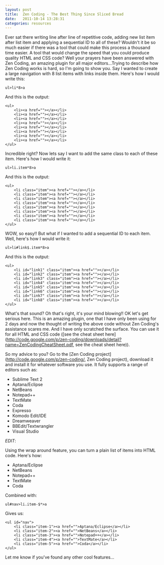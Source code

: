 ```yaml
---
layout: post
title:  Zen Coding - The Best Thing Since Sliced Bread
date:   2011-10-14 13:28:31
categories: resources
---
```


Ever sat there writing line after line of repetitive code, adding new list item after list item and applying a sequential ID to all of these? Wouldn't it be so much easier if there was a tool that could make this process a thousand time easier. A tool that would change the speed that you could produce quality HTML and CSS code? Well your prayers have been answered with Zen Coding, an amazing plugin for all major editors...Trying to describe how Zen Coding works is hard, so I'm going to show you. Say I wanted to create a large navigation with 8 list items with links inside them. Here's how I would write this:

```
ul>li*8>a
```

And this is the output:

```
<ul>
    <li><a href=""></a></li>
    <li><a href=""></a></li>
    <li><a href=""></a></li>
    <li><a href=""></a></li>
    <li><a href=""></a></li>
    <li><a href=""></a></li>
    <li><a href=""></a></li>
    <li><a href=""></a></li>
</ul>
```

Incredible right? Now lets say I want to add the same class to each of these item. Here's how I would write it:

```
ul>li.item*8>a
```

And this is the output:

```
<ul>
    <li class="item"><a href=""></a></li>
    <li class="item"><a href=""></a></li>
    <li class="item"><a href=""></a></li>
    <li class="item"><a href=""></a></li>
    <li class="item"><a href=""></a></li>
    <li class="item"><a href=""></a></li>
    <li class="item"><a href=""></a></li>
    <li class="item"><a href=""></a></li>
</ul>
```

WOW, so easy!! But what if I wanted to add a sequential ID to each item. Well, here's how I would write it:

    ul>li#link$.item*8>a

And this is the output:

```
<ul>
    <li id="link1" class="item"><a href=""></a></li>
    <li id="link2" class="item"><a href=""></a></li>
    <li id="link3" class="item"><a href=""></a></li>
    <li id="link4" class="item"><a href=""></a></li>
    <li id="link5" class="item"><a href=""></a></li>
    <li id="link6" class="item"><a href=""></a></li>
    <li id="link7" class="item"><a href=""></a></li>
    <li id="link8" class="item"><a href=""></a></li>
</ul>
```

What's that sound? Oh that's right, it's your mind blowing!! OK let's get serious here. This is an amazing plugin, one that I have only been using for 2 days and now the thought of writing the above code without Zen Coding's assistance scares me. And I have only scratched the surface. You can use it for all HTML and CSS code ([see the cheat sheet here](http://code.google.com/p/zen-coding/downloads/detail?name=ZenCodingCheatSheet.pdf, see the cheat sheet here)).

So my advice to you? Go to the [Zen Coding project](http://code.google.com/p/zen-coding/, Zen Coding project), download it and install it for whatever software you use. It fully supports a range of editors such as:

* Sublime Text 2
* Aptana/Eclipse
* NetBeans
* Notepad++
* TextMate
* Coda
* Expresso
* Komodo Edit/IDE
* Dreamweaver
* BBEdit/Textwrangler
* Visual Studio

*EDIT*:

Using the wrap around feature, you can turn a plain list of items into HTML code. Here's how:

* Aptana/Eclipse
* NetBeans
* Notepad++
* TextMate
* Coda

Combined with:

```
ul#nav>li.item-$*>a
```

Gives us:

```
<ul id="nav">
    <li class="item-1"><a href="">Aptana/Eclipse</a></li>
    <li class="item-2"><a href="">NetBeans</a></li>
    <li class="item-3"><a href="">Notepad++</a></li>
    <li class="item-4"><a href="">TextMate</a></li>
    <li class="item-5"><a href="">Coda</a></li>
</ul>
```

Let me know if you've found any other cool features...

